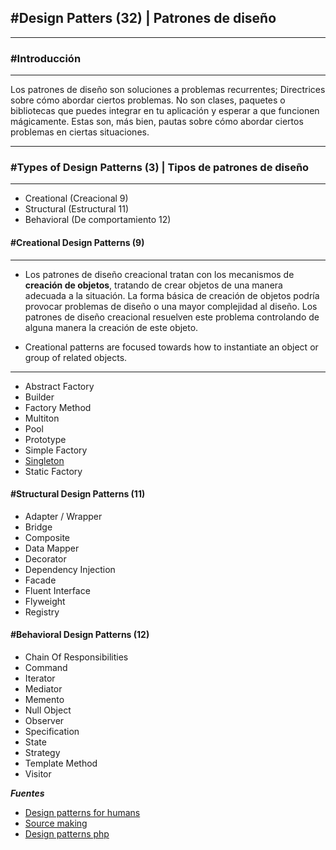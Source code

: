 ## \#Design Patters (32) | Patrones de diseño
---

### \#Introducción
---

Los patrones de diseño son soluciones a problemas recurrentes; Directrices sobre cómo abordar ciertos problemas. No son clases, paquetes o bibliotecas que puedes integrar en tu aplicación y esperar a que funcionen mágicamente. Estas son, más bien, pautas sobre cómo abordar ciertos problemas en ciertas situaciones.

---

### \#Types of Design Patterns (3) | Tipos de patrones de diseño
---

- Creational (Creacional 9)
- Structural (Estructural 11)
- Behavioral (De comportamiento 12)


#### \#Creational Design Patterns (9)
---
- Los patrones de diseño creacional tratan con los mecanismos de **creación de objetos**,
 tratando de crear objetos de una manera adecuada a la situación. La forma básica de creación de objetos podría provocar
  problemas de diseño o una mayor complejidad al diseño. Los patrones de diseño creacional resuelven este problema
   controlando de alguna manera la creación de este objeto.
   
- Creational patterns are focused towards how to instantiate an object or group of related objects.

---

- Abstract Factory
- Builder
- Factory Method
- Multiton
- Pool
- Prototype
- Simple Factory
- [Singleton](https://github.com/shortymolinari/Design-Patterns "Singleton")
- Static Factory


#### \#Structural Design Patterns (11)

- Adapter / Wrapper
- Bridge
- Composite
- Data Mapper
- Decorator
- Dependency Injection
- Facade
- Fluent Interface
- Flyweight
- Registry

#### \#Behavioral Design Patterns (12)


- Chain Of Responsibilities
- Command
- Iterator
- Mediator
- Memento
- Null Object
- Observer
- Specification
- State
- Strategy
- Template Method
- Visitor

***Fuentes***

- [Design patterns for humans](https://github.com/kamranahmedse/design-patterns-for-humans)
- [Source making](https://sourcemaking.com/design_patterns/)
- [Design patterns php](https://designpatternsphp.readthedocs.io/en/latest/README.html)







